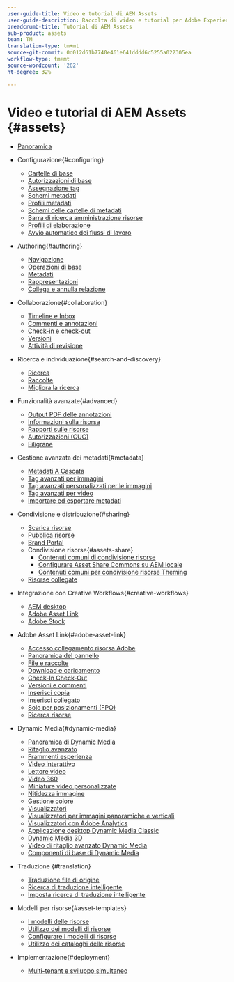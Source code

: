 ```yaml
---
user-guide-title: Video e tutorial di AEM Assets
user-guide-description: Raccolta di video e tutorial per Adobe Experience Manager Assets.
breadcrumb-title: Tutorial di AEM Assets
sub-product: assets
team: TM
translation-type: tm+mt
source-git-commit: 0d012d61b7740e461e641dddd6c5255a022305ea
workflow-type: tm+mt
source-wordcount: '262'
ht-degree: 32%

---
```



# Video e tutorial di AEM Assets {#assets}

+ [Panoramica](overview.md)

+ Configurazione{#configuring}
   + [Cartelle di base](configuring/baseline-folders.md)
   + [Autorizzazioni di base](configuring/baseline-permissions.md)
   + [Assegnazione tag](configuring/tagging.md)
   + [Schemi metadati](configuring/metadata-schemas.md)
   + [Profili metadati](configuring/metadata-profiles.md)
   + [Schemi delle cartelle di metadati](configuring/metadata-folder-schemas.md)
   + [Barra di ricerca amministrazione risorse](configuring/assets-admin-search-rail.md)
   + [Profili di elaborazione](configuring/processing-profiles.md)
   + [Avvio automatico dei flussi di lavoro](configuring/auto-start-workflows.md)

+ Authoring{#authoring}
   + [Navigazione](./authoring/navigation.md)
   + [Operazioni di base](./authoring/basic-operations.md)
   + [Metadati](./authoring/metadata.md)
   + [Rappresentazioni](./authoring/renditions.md)
   + [Collega e annulla relazione](./authoring/relate-unrelate.md)

+ Collaborazione{#collaboration}
   + [Timeline e Inbox](./collaboration/timeline-and-inbox.md)
   + [Commenti e annotazioni](./collaboration/comments-and-annotations.md)
   + [Check-in e check-out](./collaboration/check-in-and-check-out.md)
   + [Versioni](./collaboration/versions.md)
   + [Attività di revisione](./collaboration/review-task.md)

+ Ricerca e individuazione{#search-and-discovery}
   + [Ricerca](./search-and-discovery/search.md)
   + [Raccolte](./search-and-discovery/collections.md)
   + [Migliora la ricerca](./search-and-discovery/search-boost.md)

+ Funzionalità avanzate{#advanced}
   + [Output PDF delle annotazioni](./advanced/customizing-annotations-pdf-output.md)
   + [Informazioni sulla risorsa](./advanced/asset-insights-launch-tutorial.md)
   + [Rapporti sulle risorse](./advanced/asset-reports.md)
   + [Autorizzazioni (CUG)](./advanced/closed-user-groups.md)
   + [Filigrane](./advanced/watermarks.md)

+ Gestione avanzata dei metadati{#metadata}
   + [Metadati A Cascata](metadata/cascade-metadata-feature-video-use.md)
   + [Tag avanzati per immagini](metadata/image-smart-tags.md)
   + [Tag avanzati personalizzati per le immagini](metadata/custom-smart-tags.md)
   + [Tag avanzati per video](metadata/video-smart-tags.md)
   + [Importare ed esportare metadati](metadata/metadata-import-export.md)

+ Condivisione e distribuzione{#sharing}
   + [Scarica risorse](./sharing/download.md)
   + [Pubblica risorse](./sharing/publish.md)
   + [Brand Portal](./sharing/brand-portal.md)
   + Condivisione risorse{#assets-share}
      + [Contenuti comuni di condivisione risorse](./sharing/asset-share-commons-user-experience-feature-video-understand.md)
      + [Configurare Asset Share Commons su AEM locale](./sharing/asset-share-commons-technical-video-setup.md)
      + [Contenuti comuni per condivisione risorse Theming](./sharing/asset-share-commons-feature-video-theming.md)
   + [Risorse collegate](./sharing/connected-assets.md)

+ Integrazione con Creative Workflows{#creative-workflows}
   + [AEM desktop](./creative-workflows/aem-desktop-app.md)
   + [Adobe Asset Link](./creative-workflows/adobe-asset-link.md)
   + [Adobe Stock](./creative-workflows/adobe-stock.md)

+ Adobe Asset Link{#adobe-asset-link}
   + [Accesso  collegamento risorsa Adobe](./adobe-asset-link/launch-adobe-asset-link.md)
   + [Panoramica del pannello](./adobe-asset-link/panel-overview.md)
   + [File e raccolte](./adobe-asset-link/files-and-collections.md)
   + [Download e caricamento](./adobe-asset-link/download-and-upload.md)
   + [Check-In Check-Out](./adobe-asset-link/check-in-check-out.md)
   + [Versioni e commenti](./adobe-asset-link/file-versioning-and-comments.md)
   + [Inserisci copia](./adobe-asset-link/place-copy.md)
   + [Inserisci collegato](./adobe-asset-link/place-linked.md)
   + [Solo per posizionamenti (FPO)](./adobe-asset-link/for-placement-only.md)
   + [Ricerca risorse](./adobe-asset-link/asset-search.md)

+ Dynamic Media{#dynamic-media}
   + [Panoramica di Dynamic Media](dynamic-media/dynamic-media-overview-feature-video-use.md)
   + [Ritaglio avanzato](dynamic-media/smart-crop-feature-video-use.md)
   + [Frammenti esperienza](dynamic-media/dynamic-media-experience-fragments-feature-video-use.md)
   + [Video interattivo](dynamic-media/dynamic-media-interactive-video-feature-video-use.md)
   + [Lettore video](dynamic-media/dynamic-media-video-player-feature-video-use.md)
   + [Video 360](dynamic-media/dynamic-media-360-video-custom-thumbnail-feature-video-use.md)
   + [Miniature video personalizzate](dynamic-media/dynamic-media-video-thumbnails-feature-video-use.md)
   + [Nitidezza immagine](dynamic-media/dynamic-media-image-sharpening-feature-video-use.md)
   + [Gestione colore](dynamic-media/dynamic-media-color-management-technical-video-setup.md)
   + [Visualizzatori](dynamic-media/dynamic-media-viewer-feature-video-understand.md)
   + [Visualizzatori per immagini panoramiche e verticali](dynamic-media/panorama-vertical-image-viewer-feature-video-use.md)
   + [Visualizzatori con  Adobe Analytics](dynamic-media/dynamic-media-viewer-extension-use.md)
   + [Applicazione desktop Dynamic Media Classic](dynamic-media/dynamic-media-classic-desktop-application.md)
   + [Dynamic Media 3D](dynamic-media/dynamic-media-3d-feature-video.md)
   + [Video di ritaglio avanzato Dynamic Media](dynamic-media/dynamic-media-smart-crop-video.md)
   + [Componenti di base di Dynamic Media](dynamic-media/dynamic-media-core-components.md)

+ Traduzione {#translation}
   + [Traduzione file di origine](translation/source-file-translation-feature-video-use.md)
   + [Ricerca di traduzione intelligente](translation/smart-translation-search-feature-video-use.md)
   + [Imposta ricerca di traduzione intelligente](translation/smart-translation-search-technical-video-setup.md)

+ Modelli per risorse{#asset-templates}
   + [I modelli delle risorse](asset-templates/asset-templates-tutorial-understand.md)
   + [Utilizzo dei modelli di risorse](asset-templates/asset-templates-feature-video-use.md)
   + [Configurare i modelli di risorse](asset-templates/asset-templates-technical-video-setup.md)
   + [Utilizzo dei cataloghi delle risorse](asset-templates/asset-catalog-template-feature-video-use.md)

+ Implementazione{#deployment}
   + [Multi-tenant e sviluppo simultaneo](deployment/multitenancy-concurrent-article-understand.md)

